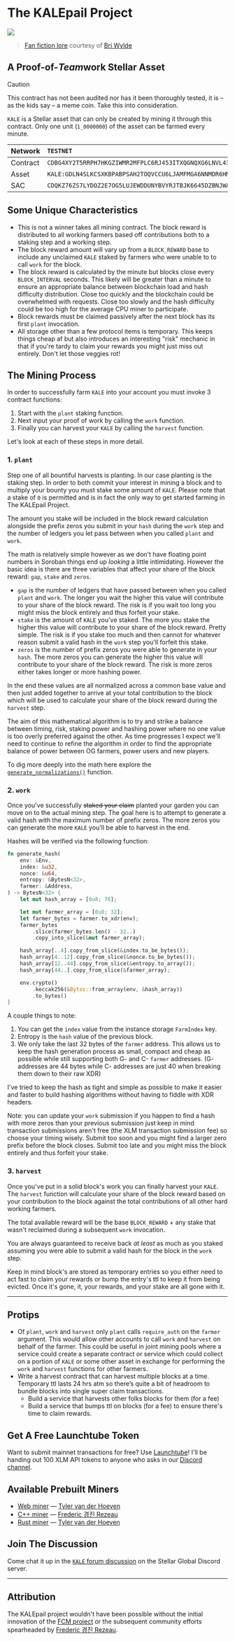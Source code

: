 # The KALEpail Project

![](./assets/farm.jpg)
> [Fan fiction lore](https://kalepail.com/kale) courtesy of [Bri Wylde](https://github.com/briwylde08)

## A Proof-of-<i>Team</i>work Stellar Asset

> [!CAUTION]
> This contract has not been audited nor has it been thoroughly tested, it is – as the kids say – a meme coin. 
> Take this into consideration.

`KALE` is a Stellar asset that can only be created by mining it through this contract. Only one unit (`1_0000000`) of the asset can be farmed every minute.

Network | `TESTNET` | `MAINNET`
:--- | :--- | :--- 
Contract | `CDBG4XY2T5RRPH7HKGZIWMR2MFPLC6RJ453ITXQGNQXG6LNVL4375MRJ` | `CDL74RF5BLYR2YBLCCI7F5FB6TPSCLKEJUBSD2RSVWZ4YHF3VMFAIGWA` 
Asset | `KALE:GDLN4SLKCSXKBPABPSAH2TOQVCCU6LJAMFMGA6NNMDR6HMB5DQZEFCZH` | `KALE:GBDVX4VELCDSQ54KQJYTNHXAHFLBCA77ZY2USQBM4CSHTTV7DME7KALE`
SAC | `CDQKZ76ZS7LYDOZ2E7OG5LUJEWDDUNYBVYRJTBJK6645DZBNJWA7DXCR` | `CB23WRDQWGSP6YPMY4UV5C4OW5CBTXKYN3XEATG7KJEZCXMJBYEHOUOV`

## Some Unique Characteristics 
* This is not a winner takes all mining contract. The block reward is distributed to all working farmers based off contributions both to a staking step and a working step.
* The block reward amount will vary up from a `BLOCK_REWARD` base to include any unclaimed `KALE` staked by farmers who were unable to to call `work` for the block.
* The block reward is calculated by the minute but blocks close every `BLOCK_INTERVAL` seconds. This likely will be greater than a minute to ensure an appropriate balance between blockchain load and hash difficulty distribution. Close too quickly and the blockchain could be overwhelmed with requests. Close too slowly and the hash difficulty could be too high for the average CPU miner to participate.
* Block rewards must be claimed passively after the next block has its first `plant` invocation.
* All storage other than a few protocol items is temporary. This keeps things cheap af but also introduces an interesting "risk" mechanic in that if you're tardy to claim your rewards you might just miss out entirely. Don't let those veggies rot!

## The Mining Process

In order to successfully farm `KALE` into your account you must invoke 3 contract functions:
1. Start with the `plant` staking function.
2. Next input your proof of work by calling the `work` function.
3. Finally you can harvest your `KALE` by calling the `harvest` function.

Let's look at each of these steps in more detail.

### 1. `plant`

Step one of all bountiful harvests is planting. In our case planting is the staking step. In order to both commit your interest in mining a block and to multiply your bounty you must stake some amount of `KALE`. Please note that a stake of `0` is permitted and is in fact the only way to get started farming in The KALEpail Project.

The amount you stake will be included in the block reward calculation alongside the prefix zeros you submit in your `hash` during the `work` step and the number of ledgers you let pass between when you called `plant` and `work`. 

The math is relatively simple however as we don't have floating point numbers in Soroban things end up _looking_ a little intimidating. However the basic idea is there are three variables that affect your share of the block reward: `gap`, `stake` and `zeros`.

- `gap` is the number of ledgers that have passed between when you called `plant` and `work`. The longer you wait the higher this value will contribute to your share of the block reward. The risk is if you wait too long you might miss the block entirely and thus forfeit your stake.
- `stake` is the amount of `KALE` you've staked. The more you stake the higher this value will contribute to your share of the block reward. Pretty simple. The risk is if you stake too much and then cannot for whatever reason submit a valid hash in the `work` step you'll forfeit this stake.
- `zeros` is the number of prefix zeros you were able to generate in your `hash`. The more zeros you can generate the higher this value will contribute to your share of the block reward. The risk is more zeros either takes longer or more hashing power. 

In the end these values are all normalized across a common base value and then just added together to arrive at your total contribution to the block which will be used to calculate your share of the block reward during the `harvest` step.

The aim of this mathematical algorithm is to try and strike a balance between timing, risk, staking power and hashing power where no one value is too overly preferred against the other. As time progresses I expect we'll need to continue to refine the algorithm in order to find the appropriate balance of power between OG farmers, power users and new players.

To dig more deeply into the math here explore the [`generate_normalizations()`](https://github.com/kalepail/KALE-sc/blob/main/contracts/kale-sc/src/contract_farm.rs#L322-L363) function.

### 2. `work`

Once you've successfully ~~staked your claim~~ planted your garden you can move on to the actual mining step. The goal here is to attempt to generate a valid hash with the maximum number of prefix zeros. The more zeros you can generate the more `KALE` you'll be able to harvest in the end.

Hashes will be verified via the following function:

```rust
fn generate_hash(
    env: &Env,
    index: &u32,
    nonce: &u64,
    entropy: &BytesN<32>,
    farmer: &Address,
) -> BytesN<32> {
    let mut hash_array = [0u8; 76];

    let mut farmer_array = [0u8; 32];
    let farmer_bytes = farmer.to_xdr(env);
    farmer_bytes
        .slice(farmer_bytes.len() - 32..)
        .copy_into_slice(&mut farmer_array);

    hash_array[..4].copy_from_slice(&index.to_be_bytes());
    hash_array[4..12].copy_from_slice(&nonce.to_be_bytes());
    hash_array[12..44].copy_from_slice(&entropy.to_array());
    hash_array[44..].copy_from_slice(&farmer_array);

    env.crypto()
        .keccak256(&Bytes::from_array(env, &hash_array))
        .to_bytes()
}
```

A couple things to note:

1. You can get the `index` value from the instance storage `FarmIndex` key.
2. Entropy is the `hash` value of the previous block. 
3. We only take the last 32 bytes of the `farmer` address. This allows us to keep the hash generation process as small, compact and cheap as possible while still supporting both G- and C- `farmer` addresses. (G- addresses are 44 bytes while C- addresses are just 40 when breaking them down to their raw XDR)

I've tried to keep the hash as tight and simple as possible to make it easier and faster to build hashing algorithms without having to fiddle with XDR headers.

Note: you can update your `work` submission if you happen to find a hash with more zeros than your previous submission just keep in mind transaction submissions aren't free (the XLM transaction submission fee) so choose your timing wisely. Submit too soon and you might find a larger zero prefix before the block closes. Submit too late and you might miss the block entirely and thus forfeit your stake.

### 3. `harvest`

Once you've put in a solid block's work you can finally harvest your `KALE`. The `harvest` function will calculate your share of the block reward based on your contribution to the block against the total contributions of all other hard working farmers.

The total available reward will be the base `BLOCK_REWARD` + any stake that wasn't reclaimed during a subsequent `work` invocation.

You are always guaranteed to receive back _at least_ as much as you staked assuming you were able to submit a valid hash for the block in the `work` step.

Keep in mind block's are stored as temporary entries so you either need to act fast to claim your rewards or bump the entry's ttl to keep it from being evicted. Once it's gone, it, your rewards, and your stake are all gone with it.

---

## Protips
* Of `plant`, `work` and `harvest` only `plant` calls `require_auth` on the `farmer` argument. This would allow other accounts to call `work` and `harvest` on behalf of the farmer. This could be useful in joint mining pools where a service could create a separate contract or service which could collect on a portion of `KALE` or some other asset in exchange for performing the `work` and `harvest` functions for other farmers.
* Write a harvest contract that can harvest multiple blocks at a time. Temporary ttl lasts 24 hrs atm so there’s quite a bit of headroom to bundle blocks into single super claim transactions.
    * Build a service that harvests other folks blocks for them (for a fee)
    * Build a service that bumps ttl on blocks (for a fee) to ensure there's time to claim rewards.

## Get A Free Launchtube Token
Want to submit mainnet transactions for free? Use [Launchtube](https://github.com/stellar/launchtube)! I'll be handing out 100 XLM API tokens to anyone who asks in our [Discord channel](https://discord.com/channels/761985725453303838/1304843790351204403).

## Available Prebuilt Miners
* [Web miner](https://kalefarm.xyz/) — [Tyler van der Hoeven](https://github.com/kalepail)
* [C++ miner](https://github.com/FredericRezeau/kale-miner) — [Frederic 경진 Rezeau](https://github.com/FredericRezeau)
* [Rust miner](https://github.com/kalepail/kale-farmer) — [Tyler van der Hoeven](https://github.com/kalepail)

## Join The Discussion
Come chat it up in the [`KALE` forum discussion](https://discord.gg/stellar-global-761985725453303838) on the Stellar Global Discord server.

---

## Attribution
The KALEpail project wouldn't have been possible without the initial innovation of the [FCM project](https://github.com/Stellar-Corium/FCM-sc) or the subsequent community efforts spearheaded by [Frederic 경진 Rezeau](https://github.com/FredericRezeau/fcm-miner).
